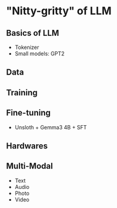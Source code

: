 # "Nitty-gritty" of LLM

## Basics of LLM

* Tokenizer
* Small models: GPT2

## Data

## Training

## Fine-tuning

* Unsloth + Gemma3 4B + SFT

## Hardwares

## Multi-Modal

* Text
* Audio
* Photo
* Video

